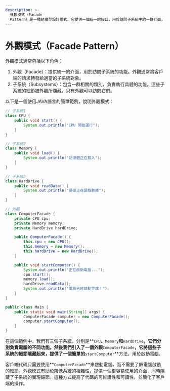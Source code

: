 ```yaml
---
description: >-
  外觀模式（Facade
  Pattern）是一種結構型設計模式，它提供一個統一的接口，用於訪問子系統中的一群介面，以簡化客戶端的使用。外觀模式的目的是將複雜的子系統或類別庫封裝起來，提供一個簡單的介面，同時隱藏了子系統的複雜性，讓客戶端更容易使用。
---
```


# 外觀模式（Facade Pattern）

外觀模式通常包括以下角色：

1. 外觀（Facade）：提供統一的介面，用於訪問子系統的功能。外觀通常將客戶端的請求轉發給適當的子系統對象。
2. 子系統（Subsystems）：包含一群相關的類別，負責執行具體的功能。這些子系統的細節被外觀所隱藏，只有外觀可以訪問它們。

以下是一個使用JAVA語言的簡單範例，說明外觀模式：

```java
// 子系統1
class CPU {
    public void start() {
        System.out.println("CPU 開始運行");
    }
}

// 子系統2
class Memory {
    public void load() {
        System.out.println("記憶體正在載入");
    }
}

// 子系統3
class HardDrive {
    public void readData() {
        System.out.println("硬碟正在讀取數據");
    }
}

// 外觀
class ComputerFacade {
    private CPU cpu;
    private Memory memory;
    private HardDrive hardDrive;

    public ComputerFacade() {
        this.cpu = new CPU();
        this.memory = new Memory();
        this.hardDrive = new HardDrive();
    }

    public void startComputer() {
        System.out.println("正在啟動電腦...");
        cpu.start();
        memory.load();
        hardDrive.readData();
        System.out.println("電腦已經啟動完成！");
    }
}

public class Main {
    public static void main(String[] args) {
        ComputerFacade computer = new ComputerFacade();
        computer.startComputer();
    }
}
```

在這個範例中，我們有三個子系統，分別是\*\*`CPU`**、**`Memory`**和**`HardDrive`**，它們分別負責電腦的不同功能。然後我們引入了一個外觀**`ComputerFacade`**，它將這些子系統的細節隱藏起來，提供了一個簡單的**`startComputer`\*\*方法，用於啟動電腦。

客戶端代碼只需要使用\*\*`ComputerFacade`\*\*來啟動電腦，而不需要了解電腦啟動的細節。外觀模式有助於降低系統的複雜性，提供一個更容易使用的介面，同時隱藏了子系統的實現細節。這種方式提高了代碼的可維護性和可讀性，並簡化了客戶端的操作。
